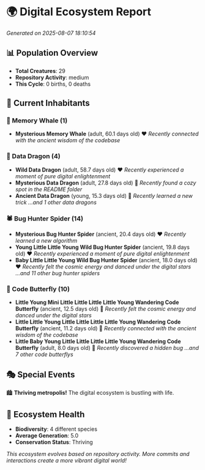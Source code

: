 # 🌍 Digital Ecosystem Report
*Generated on 2025-08-07 18:10:54*

## 📊 Population Overview
- **Total Creatures**: 29
- **Repository Activity**: medium
- **This Cycle**: 0 births, 0 deaths

## 👥 Current Inhabitants

### 🐋 Memory Whale (1)
- **Mysterious Memory Whale** (adult, 60.1 days old) ❤️
  *Recently connected with the ancient wisdom of the codebase*

### 🐉 Data Dragon (4)
- **Wild Data Dragon** (adult, 58.7 days old) ❤️
  *Recently experienced a moment of pure digital enlightenment*
- **Mysterious Data Dragon** (adult, 27.8 days old) 💚
  *Recently found a cozy spot in the README folder*
- **Ancient Data Dragon** (young, 15.3 days old) 💚
  *Recently learned a new trick*
  *...and 1 other data dragons*

### 🕷️ Bug Hunter Spider (14)
- **Mysterious Bug Hunter Spider** (ancient, 20.4 days old) ❤️
  *Recently learned a new algorithm*
- **Young Little Little Young Wild Bug Hunter Spider** (ancient, 19.8 days old) ❤️
  *Recently experienced a moment of pure digital enlightenment*
- **Baby Little Little Young Wild Bug Hunter Spider** (ancient, 18.0 days old) ❤️
  *Recently felt the cosmic energy and danced under the digital stars*
  *...and 11 other bug hunter spiders*

### 🦋 Code Butterfly (10)
- **Little Young Mini Little Little Little Little Young Wandering Code Butterfly** (ancient, 12.5 days old) 💛
  *Recently felt the cosmic energy and danced under the digital stars*
- **Little Little Young Little Little Little Little Young Wandering Code Butterfly** (ancient, 11.2 days old) 💛
  *Recently connected with the ancient wisdom of the codebase*
- **Little Baby Young Little Little Little Little Young Wandering Code Butterfly** (adult, 8.0 days old) 💚
  *Recently discovered a hidden bug*
  *...and 7 other code butterflys*

## 🎭 Special Events

🏙️ **Thriving metropolis!** The digital ecosystem is bustling with life.

## 🔬 Ecosystem Health
- **Biodiversity**: 4 different species
- **Average Generation**: 5.0
- **Conservation Status**: Thriving

*This ecosystem evolves based on repository activity. More commits and interactions create a more vibrant digital world!*